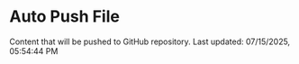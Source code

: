 # Auto Push File

Content that will be pushed to GitHub repository.
Last updated: 07/15/2025, 05:54:44 PM